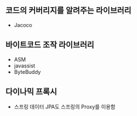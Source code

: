 ## 코드의 커버리지를 알려주는 라이브러리
- Jacoco

## 바이트코드 조작 라이브러리
- ASM
- javassist
- ByteBuddy

## 다이나믹 프록시 
- 스프링 데이터 JPA도 스프링의 Proxy를 이용함